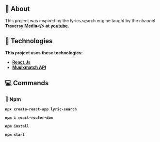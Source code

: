 <div id="about"> 

## :page_facing_up: About
This project was inspired by the lyrics search engine taught by the channel <b>Traversy Media</> at <a href="https://www.youtube.com/user/TechGuyWeb" target="_blank">youtube</a>.
</div>

<div id="tecnologies"> 

## :rocket: Technologies
This project uses these technologies:
- [React.Js](https://pt-br.reactjs.org/)
- [Musixmatch API](https://developer.musixmatch.com/)
</div>

## :computer: Commands 
<div id="commands"> 

### :memo: Npm
```npm
npx create-react-app lyric-search
```
```npm
npm i react-router-dom
```
```npm
npm install
```
```npm
npm start
```
</div>
